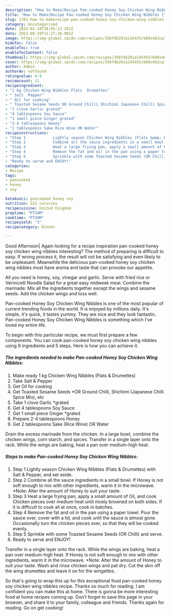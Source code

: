 ```yaml
---
description: "How to Make|Recipe Pan-cooked Honey Soy Chicken Wing Nibbles {That is Simple"
title: "How to Make|Recipe Pan-cooked Honey Soy Chicken Wing Nibbles {That is Simple"
slug: 1761-how-to-makerecipe-pan-cooked-honey-soy-chicken-wing-nibbles-that-is-simple
category: Uncategorized
date: 2023-01-18T18:05:13.261Z
date: 2023-08-29T11:27:38.901Z
image: https://img-global.cpcdn.com/recipes/35bfdb291a145455/680x482cq70/pan-cooked-honey-soy-chicken-wing-nibbles-recipe-main-photo.jpg
hideToc: false
enableToc: true
enableTocContent: false
thumbnail: https://img-global.cpcdn.com/recipes/35bfdb291a145455/680x482cq70/pan-cooked-honey-soy-chicken-wing-nibbles-recipe-main-photo.jpg
cover: https://img-global.cpcdn.com/recipes/35bfdb291a145455/680x482cq70/pan-cooked-honey-soy-chicken-wing-nibbles-recipe-main-photo.jpg
author: Admin
authorAv: notfound
ratingvalue: 4.9
reviewcount: 11
recipeingredient:
- "1 kg Chicken Wing Nibbles Flats  Drumettes"
- " Salt  Pepper"
- " Oil for cooking"
- " Toasted Sesame Seeds OR Ground Chilli Shichimi Japanese Chilli Spice Mix etc"
- "1 clove Garlic grated"
- "4 tablespoons Soy Sauce"
- "1 small piece Ginger grated"
- "2-4 tablespoons Honey"
- "2 tablespoons Sake Rice Wine OR Water"
recipeinstructions:
- "Step 1            Lightly season Chicken Wing Nibbles (Flats &amp; Drumettes) with Salt &amp; Pepper, and set aside."
- "Step 2            Combine all the sauce ingredients in a small bowl. If Honey is not soft enough to mix with other ingredients, warm it in the microwave. *Note: Alter the amount of Honey to suit your taste."
- "Step 3            Heat a large frying pan, apply a small amount of Oil, and cook Chicken pieces over medium heat until nicely browned on both sides. If it is difficult to cook all at once, cook in batches."
- "Step 4            Remove the fat and oil in the pan using a paper towel. Pour the sauce over, cover with a lid, and cook until the sauce is almost gone. Occasionally turn the chicken pieces over, so that they will be cooked evenly."
- "Step 5            Sprinkle with some Toasted Sesame Seeds (OR Chilli) and serve."
- "Ready to serve and ENJOY!"
categories:
- Recipe
tags:
- pancooked
- honey
- soy

katakunci: pancooked honey soy 
nutrition: 222 calories
recipecuisine: United Kingdom
preptime: "PT24M"
cooktime: "PT49M"
recipeyield: "3"
recipecategory: Dinner

---
```



Good Afternoon| Again looking for a recipe inspiration pan-cooked honey soy chicken wing nibbles interesting? The method of preparing is difficult to easy. If wrong process it, the result will not be satisfying and even likely to be unpleasant. Meanwhile the delicious pan-cooked honey soy chicken wing nibbles must have aroma and taste that can provoke our appetite.





All you need is honey, soy, vinegar and garlic. Serve with fried rice or Vermicelli Noodle Salad for a great easy midweek meal. Combine the marinade: Mix all the ingredients together except the wings and sesame seeds. Add the chicken wings and toss well.

Pan-cooked Honey Soy Chicken Wing Nibbles is one of the most popular of current trending foods in the world. It is enjoyed by millions daily. It's simple, it's quick, it tastes yummy. They are nice and they look fantastic. Pan-cooked Honey Soy Chicken Wing Nibbles is something which I've loved my entire life.


To begin with this particular recipe, we must first prepare a few components. You can cook pan-cooked honey soy chicken wing nibbles using 9 ingredients and 5 steps. Here is how you can achieve it.

<!--inarticleads1-->

##### The ingredients needed to make Pan-cooked Honey Soy Chicken Wing Nibbles:

1. Make ready 1 kg Chicken Wing Nibbles (Flats &amp; Drumettes)
1. Take  Salt &amp; Pepper
1. Get  Oil for cooking
1. Get  Toasted Sesame Seeds *OR Ground Chilli, Shichimi (Japanese Chilli Spice Mix), etc
1. Take 1 clove Garlic *grated
1. Get 4 tablespoons Soy Sauce
1. Get 1 small piece Ginger *grated
1. Prepare 2-4 tablespoons Honey
1. Get 2 tablespoons Sake (Rice Wine) OR Water


Drain the excess marinade from the chicken. In a large bowl, combine the chicken wings, corn starch, and spices. Transfer in a single layer onto the rack. While the wings are baking, heat a pan over medium-high heat. 

<!--inarticleads2-->

##### Steps to make Pan-cooked Honey Soy Chicken Wing Nibbles:

1. Step 1            Lightly season Chicken Wing Nibbles (Flats &amp; Drumettes) with Salt &amp; Pepper, and set aside.
1. Step 2            Combine all the sauce ingredients in a small bowl. If Honey is not soft enough to mix with other ingredients, warm it in the microwave. *Note: Alter the amount of Honey to suit your taste.
1. Step 3            Heat a large frying pan, apply a small amount of Oil, and cook Chicken pieces over medium heat until nicely browned on both sides. If it is difficult to cook all at once, cook in batches.
1. Step 4            Remove the fat and oil in the pan using a paper towel. Pour the sauce over, cover with a lid, and cook until the sauce is almost gone. Occasionally turn the chicken pieces over, so that they will be cooked evenly.
1. Step 5            Sprinkle with some Toasted Sesame Seeds (OR Chilli) and serve.
1. Ready to serve and ENJOY!

Transfer in a single layer onto the rack. While the wings are baking, heat a pan over medium-high heat. If Honey is not soft enough to mix with other ingredients, warm it in the microwave. *Note: Alter the amount of Honey to suit your taste. Wash and rinse chicken wings and pat dry. Cut the skin off the wing drumettes and leave it on for the wingettes. 

So that's going to wrap this up for this exceptional food pan-cooked honey soy chicken wing nibbles recipe. Thanks so much for reading. I am confident you can make this at home. There is gonna be more interesting food at home recipes coming up. Don't forget to save this page in your browser, and share it to your family, colleague and friends. Thanks again for reading. Go on get cooking!
